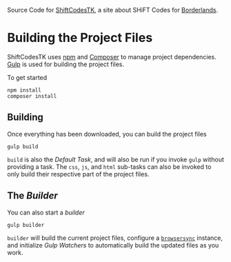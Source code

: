 Source Code for [ShiftCodesTK](https://shiftcodestk.com), a site about SHiFT Codes for [Borderlands](https://borderlands.com).

# Building the Project Files #
ShiftCodesTK uses [npm](https://www.npmjs.com/) and [Composer](https://getcomposer.org) to manage project dependencies. [Gulp](https://gulpjs.com/) is used for building the project files.

To get started
```
npm install
composer install
```

## Building ##
Once everything has been downloaded, you can build the project files
```
gulp build
```
`build` is also the *Default Task*, and will also be run if you invoke `gulp` without providing a task.
The `css`, `js`, and `html` sub-tasks can also be invoked to only build their respective part of the project files.

## The *Builder* ##
You can also start a *builder*
```
gulp builder
```
`builder` will build the current project files, configure a [`browsersync`](https://github.com/BrowserSync/browser-sync) instance, and initialize *Gulp Watchers* to automatically build the updated files as you work.